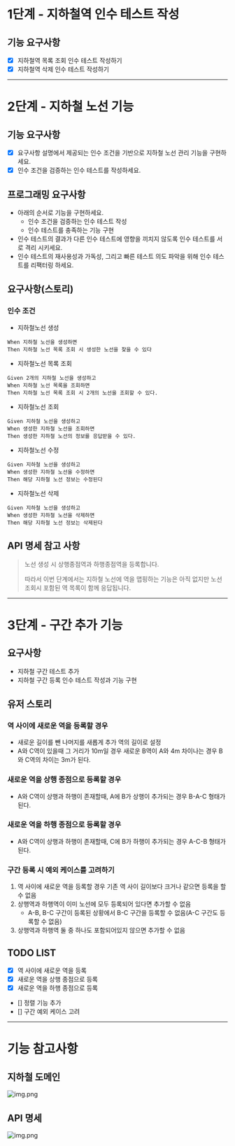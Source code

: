 # 1단계 - 지하철역 인수 테스트 작성

## 기능 요구사항

- [x] 지하철역 목록 조회 인수 테스트 작성하기
- [x] 지하철역 삭제 인수 테스트 작성하기

---

# 2단계 - 지하철 노선 기능

## 기능 요구사항

- [x] 요구사항 설명에서 제공되는 인수 조건을 기반으로 지하철 노선 관리 기능을 구현하세요.
- [x] 인수 조건을 검증하는 인수 테스트를 작성하세요.

## 프로그래밍 요구사항

- 아래의 순서로 기능을 구현하세요.
  - 인수 조건을 검증하는 인수 테스트 작성
  - 인수 테스트를 충족하는 기능 구현
- 인수 테스트의 결과가 다른 인수 테스트에 영향을 끼치지 않도록 인수 테스트를 서로 격리 시키세요.
- 인수 테스트의 재사용성과 가독성, 그리고 빠른 테스트 의도 파악을 위해 인수 테스트를 리팩터링 하세요.

## 요구사항(스토리)

### 인수 조건

- 지하철노선 생성

```text
When 지하철 노선을 생성하면
Then 지하철 노선 목록 조회 시 생성한 노선을 찾을 수 있다
```

- 지하철노선 목록 조회

```text
Given 2개의 지하철 노선을 생성하고
When 지하철 노선 목록을 조회하면
Then 지하철 노선 목록 조회 시 2개의 노선을 조회할 수 있다.
```

- 지하철노선 조회

```text
Given 지하철 노선을 생성하고
When 생성한 지하철 노선을 조회하면
Then 생성한 지하철 노선의 정보를 응답받을 수 있다.
```

- 지하철노선 수정

```text
Given 지하철 노선을 생성하고
When 생성한 지하철 노선을 수정하면
Then 해당 지하철 노선 정보는 수정된다
```

- 지하철노선 삭제

```text
Given 지하철 노선을 생성하고
When 생성한 지하철 노선을 삭제하면
Then 해당 지하철 노선 정보는 삭제된다
```

## API 명세 참고 사항

> 노선 생성 시 상행종점역과 하행종점역을 등록합니다.
>
> 따라서 이번 단계에서는 지하철 노선에 역을 맵핑하는 기능은 아직 없지만 노선 조회시 포함된 역 목록이 함께 응답됩니다.

---

# 3단계 - 구간 추가 기능

## 요구사항

- 지하철 구간 테스트 추가
- 지하철 구간 등록 인수 테스트 작성과 기능 구현

## 유저 스토리

### 역 사이에 새로운 역을 등록할 경우

- 새로운 길이를 뺀 나머지를 새롭게 추가 역의 길이로 설정
- A와 C역이 있을때 그 거리가 10m일 경우 새로운 B역이 A와 4m 차이나는 경우 B와 C역의 차이는 3m가 된다.

### 새로운 역을 상행 종점으로 등록할 경우

- A와 C역이 상행과 하행이 존재할때, A에 B가 상행이 추가되는 경우 B-A-C 형태가 된다.

### 새로운 역을 하행 종점으로 등록할 경우

- A와 C역이 상행과 하행이 존재할때, C에 B가 하행이 추가되는 경우 A-C-B 형태가 된다.

### 구간 등록 시 예외 케이스를 고려하기

1. 역 사이에 새로운 역을 등록할 경우 기존 역 사이 길이보다 크거나 같으면 등록을 할 수 없음
2. 상행역과 하행역이 이미 노선에 모두 등록되어 있다면 추가할 수 없음
    - A-B, B-C 구간이 등록된 상황에서 B-C 구간을 등록할 수 없음(A-C 구간도 등록할 수 없음)
3. 상행역과 하행역 둘 중 하나도 포함되어있지 않으면 추가할 수 없음

## TODO LIST

- [X] 역 사이에 새로운 역을 등록
- [X] 새로운 역을 상행 종점으로 등록
- [X] 새로운 역을 하행 종점으로 등록
- [] 정렬 기능 추가
- [] 구간 예외 케이스 고려

---

# 기능 참고사항

## 지하철 도메인

![img.png](domain.png)

## API 명세

![img.png](api.png)
